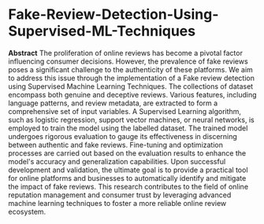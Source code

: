 # Fake-Review-Detection-Using-Supervised-ML-Techniques
**Abstract**
The proliferation of online reviews has become a pivotal factor influencing consumer 
decisions. However, the prevalence of fake reviews poses a significant challenge to the authenticity of 
these platforms. We aim to address this issue through the implementation of a Fake review detection 
using Supervised Machine Learning Techniques. The collections of dataset encompass both genuine and 
deceptive reviews. Various features, including language patterns, and review metadata, are extracted to 
form a comprehensive set of input variables. A Supervised Learning algorithm, such as logistic 
regression, support vector machines, or neural networks, is employed to train the model using the 
labelled dataset. The trained model undergoes rigorous evaluation to gauge its effectiveness in 
discerning between authentic and fake reviews. Fine-tuning and optimization processes are carried out 
based on the evaluation results to enhance the model's accuracy and generalization capabilities. Upon 
successful development and validation, the ultimate goal is to provide a practical tool for online 
platforms and businesses to automatically identify and mitigate the impact of fake reviews. This 
research contributes to the field of online reputation management and consumer trust by leveraging 
advanced machine learning techniques to foster a more reliable online review ecosystem.
